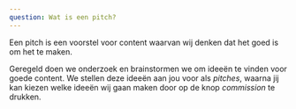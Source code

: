 ```yaml
---
question: Wat is een pitch?
---
```


Een pitch is een voorstel voor content waarvan wij denken dat het goed is om het te maken.

Geregeld doen we onderzoek en brainstormen we om ideeën te vinden voor goede content. We stellen deze ideeën aan jou voor als _pitches_, waarna jij kan kiezen welke ideeën wij gaan maken door op de knop _commission_ te drukken.
